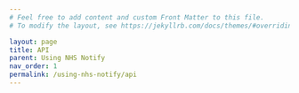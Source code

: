 ```yaml
---
# Feel free to add content and custom Front Matter to this file.
# To modify the layout, see https://jekyllrb.com/docs/themes/#overriding-theme-defaults

layout: page
title: API
parent: Using NHS Notify
nav_order: 1
permalink: /using-nhs-notify/api
---
```

